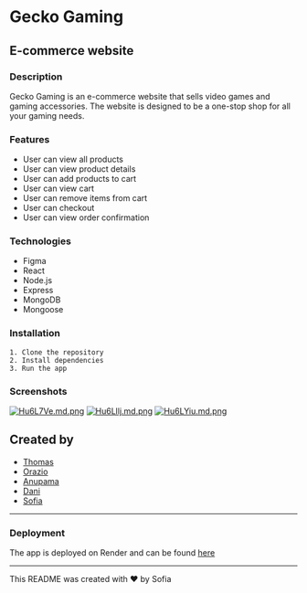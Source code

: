 # Gecko Gaming
## E-commerce website

### Description

Gecko Gaming is an e-commerce website that sells video games and gaming accessories. The website is designed to be a one-stop shop for all your gaming needs. 

### Features

* User can view all products
* User can view product details
* User can add products to cart
* User can view cart
* User can remove items from cart
* User can checkout
* User can view order confirmation


### Technologies

* Figma
* React
* Node.js
* Express
* MongoDB
* Mongoose

### Installation

````
1. Clone the repository
2. Install dependencies
3. Run the app
````

### Screenshots

[![Hu6L7Ve.md.png](https://iili.io/Hu6L7Ve.md.png)](https://freeimage.host/i/Hu6L7Ve)
[![Hu6Lllj.md.png](https://iili.io/Hu6Lllj.md.png)](https://freeimage.host/i/Hu6Lllj)
[![Hu6LYiu.md.png](https://iili.io/Hu6LYiu.md.png)](https://freeimage.host/i/Hu6LYiu)

## Created by

* [Thomas](https://github.com/ThomasBaeskow)
* [Orazio](https://github.com/OVDCI)
* [Anupama](https://github.com/anudesi)
* [Dani](https://github.com/chaosnoneko)
* [Sofia](https://github.com/cockatiella)


---

### Deployment

The app is deployed on Render and can be found [here](https://geckogaming-mern.onrender.com/)

---

This README was created with ❤️ by Sofia
